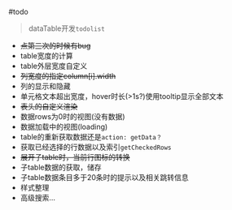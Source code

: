 #todo

> dataTable开发`todolist`


+ ~~点第三次的时候有bug~~
+ table宽度的计算
+ table外层宽度自定义
+ ~~列宽度的指定column[i].width~~
+ 列的显示和隐藏
+ 单元格文本超出宽度，hover时长(>1s?)使用tooltip显示全部文本
+ ~~表头的自定义渲染~~
+ 数据rows为0时的视图(没有数据)
+ 数据加载中的视图(loading)
+ table的重新获取数据还是`action: getData？`
+ 获取已经选择的行数据以及索引`getCheckedRows`
+ ~~展开子table时，当前行图标的转换~~
+ 子table数据的获取，储存
+ 子table数据条目多于20条时的提示以及相关跳转信息
+ 样式整理
+ 高级搜索...
